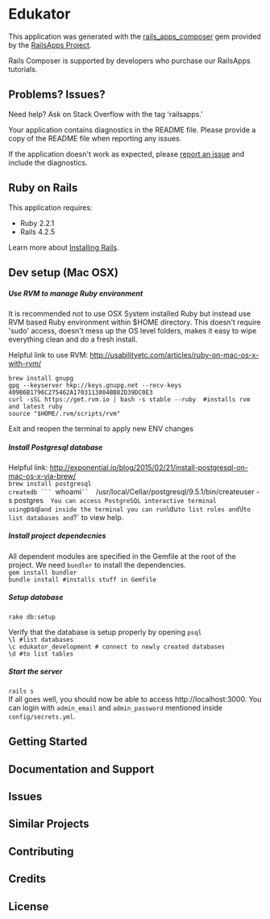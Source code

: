 Edukator
================

This application was generated with the [rails_apps_composer](https://github.com/RailsApps/rails_apps_composer) gem
provided by the [RailsApps Project](http://railsapps.github.io/).

Rails Composer is supported by developers who purchase our RailsApps tutorials.

Problems? Issues?
-----------

Need help? Ask on Stack Overflow with the tag 'railsapps.'

Your application contains diagnostics in the README file. Please provide a copy of the README file when reporting any issues.

If the application doesn't work as expected, please [report an issue](https://github.com/RailsApps/rails_apps_composer/issues)
and include the diagnostics.

Ruby on Rails
-------------

This application requires:

- Ruby 2.2.1
- Rails 4.2.5

Learn more about [Installing Rails](http://railsapps.github.io/installing-rails.html).

Dev setup (Mac OSX)
-------------------

##### Use RVM to manage Ruby environment  
It is recommended not to use OSX System installed Ruby but instead use RVM based Ruby environment within $HOME directory. This doesn't require 'sudo' access, doesn't mess up the OS level folders, makes it easy to wipe everything clean and do a fresh install.

Helpful link to use RVM: http://usabilityetc.com/articles/ruby-on-mac-os-x-with-rvm/

`brew install gnupg`  
`gpg --keyserver hkp://keys.gnupg.net --recv-keys 409B6B1796C275462A1703113804BB82D39DC0E3`  
`curl -sSL https://get.rvm.io | bash -s stable --ruby  #installs rvm and latest ruby`  
`source "$HOME/.rvm/scripts/rvm"  `  

Exit and reopen the terminal to apply new ENV changes

##### Install Postgresql database  
Helpful link: http://exponential.io/blog/2015/02/21/install-postgresql-on-mac-os-x-via-brew/  
`brew install postgresql`  
`createdb ``` `whoami` ``  
`/usr/local/Cellar/postgresql/9.5.1/bin/createuser -s postgres`  
You can access PostgreSQL interactive terminal using `psql` and inside the terminal you can run `\du` to list roles and `\l` to list databases and `\?` to view help.  

##### Install project dependecnies
All dependent modules are specified in the Gemfile at the root of the project. We need `bundler` to install the dependencies.  
`gem install bundler`  
`bundle install #installs stuff in Gemfile`  

##### Setup database  
`rake db:setup`  

Verify that the database is setup properly by opening `psql`  
`\l #list databases`  
`\c edukator_development # connect to newly created databases`  
`\d #to list tables`  

##### Start the server  
`rails s`  
If all goes well, you should now be able to access http://localhost:3000. You can login with `admin_email` and `admin_password` mentioned inside `config/secrets.yml`.  

Getting Started
---------------

Documentation and Support
-------------------------

Issues
-------------

Similar Projects
----------------

Contributing
------------

Credits
-------

License
-------
